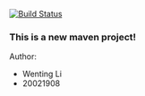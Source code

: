 [![Build Status](https://app.travis-ci.com/WentingLi-20021908/tutorial4.svg?branch=master)](https://app.travis-ci.com/WentingLi-20021908/tutorial4)

### This is a new maven project!
Author:
- Wenting Li
- 20021908
